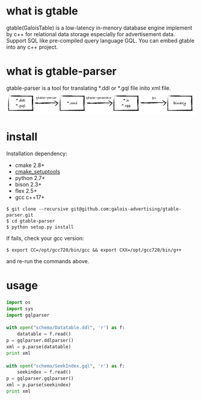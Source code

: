 
# what is gtable

gtable(GaloisTable) is a low-latency in-menory database engine implement by c++ for relational data storage especially for advertisement data. Support SQL like pre-compiled query language GQL. You can embed gtable into any c++ project.

# what is gtable-parser

gtable-parser is a tool for translating *.ddl or *.gql file inito xml file.
![gtable-parser](./gtable-parser.png)

# install

Installation dependency:
* cmake 2.8+
* [cmake_setuptools](https://github.com/galois-advertising/cmake_setuptools)
* python 2.7+
* bison 2.3+
* flex 2.5+
* gcc c++17+

```
$ git clone --recursive git@github.com:galois-advertising/gtable-parser.git
$ cd gtable-parser
$ python setup.py install
```

If fails, check your gcc version:

```
$ export CC=/opt/gcc720/bin/gcc && export CXX=/opt/gcc720/bin/g++
```
and re-run the commands above.

# usage

```python
import os
import sys
import gqlparser

with open("schema/Datatable.ddl", 'r') as f: 
    datatable = f.read()
p = gqlparser.ddlparser()
xml = p.parse(datatable)
print xml

with open("schema/SeekIndex.gql", 'r') as f: 
    seekindex = f.read()
p = gqlparser.gqlparser()
xml = p.parse(seekindex)
print xml
```
